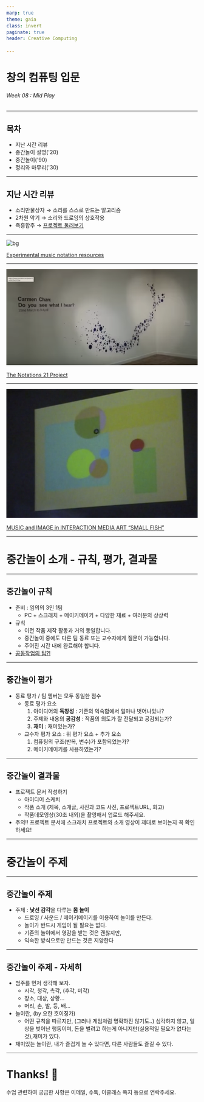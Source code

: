 ```yaml
---
marp: true
theme: gaia
class: invert
paginate: true
header: Creative Computing

---
```

<!--
_class: lead
_paginate: false
-->
# **창의 컴퓨팅 입문**
###### Week 08 : Mid Play

---
## 목차
* 지난 시간 리뷰
* 중간놀이 설명('20)
* 중간놀이('90)
* 정리와 마무리('30)

---
## 지난 시간 리뷰
* 소리만물상자 &rarr; 소리를 스스로 만드는 알고리즘
* 2차원 악기 &rarr; 소리와 드로잉의 상호작용
* 즉흥합주 &rarr; [프로젝트 둘러보기](https://docs.google.com/presentation/d/1p1kDBNFxQIijpDQqBXIXYWnGnDUCFb6OqjifMjiPeZE/edit?usp=sharing)

---
<!--
_header: ""
_footer: ""
-->
![bg](https://llllllll.co/uploads/default/original/3X/e/b/eb8e4fb9cd77a736801390dbe4aebd4fa53a2c20.jpeg)

[Experimental music notation resources](https://llllllll.co/t/experimental-music-notation-resources/149)

---
<!--
_header: ""
_footer: ""
-->
![bg](img/w08-01.png)

[The Notations 21 Project](https://www.youtube.com/watch?v=8F2Dv27CSuI)

---
<!--
_header: ""
_footer: ""
-->
![bg](img/w08-02.png)

[MUSIC and IMAGE in INTERACTION MEDIA ART “SMALL FISH”](https://vimeo.com/146218444#t=2460s)


---
<!--
_class: lead
_paginate: false
-->
# 중간놀이 소개 - 규칙, 평가, 결과물

---
## 중간놀이 규칙
* 준비 : 임의의 3인 1팀
  - PC + 스크래치 + 메이키메이키 + 다양한 재료 + 여러분의 상상력
* 규칙
  - 이전 작품 제작 활동과 거의 동일합니다.
  - 중간놀이 중에도 다른 팀 동료 또는 교수자에게 질문이 가능합니다. 
  - 주어진 시간 내에 완료해야 합니다.
* [공동작업의 팁?!](https://docs.google.com/document/d/16nxW4bGMWi_oR9xoQuDR5MHch51vg62XoeF9ojfgvdQ/edit)

---
## 중간놀이 평가
* 동료 평가 / 팀 멤버는 모두 동일한 점수
  - 동료 평가 요소
    1. 아이디어의 **독창성** : 기존의 익숙함에서 얼마나 벗어나있나?
    2. 주제와 내용의 **공감성** : 작품의 의도가 잘 전달되고 공감되는가?
    3. **재미** : 재미있는가?
  - 교수자 평가 요소 : 위 평가 요소 + 추가 요소 
    1. 컴퓨팅의 구조(반복, 변수)가 포함되었는가?
    2. 메이키메이키를 사용하였는가?

---
## 중간놀이 결과물
* 프로젝트 문서 작성하기
  - 아이디어 스케치
  - 작품 소개 (제목, 소개글, 사진과 코드 사진, 프로젝트URL, 회고) 
  - 작품데모영상(30초 내외)을 촬영해서 업로드 해주세요.
* 주의!! 프로젝트 문서에 스크래치 프로젝트와 소개 영상이 제대로 보이는지 꼭 확인하세요!

---
<!--
_class: lead
_paginate: false
-->
# 중간놀이 주제

---
## 중간놀이 주제 
* 주제 : **낯선 감각**을 다루는 **몸 놀이**
  - 드로잉 / 사운드 / 메이키메이키를 이용하여 놀이를 만든다. 
  - 놀이가 반드시 게임이 될 필요는 없다.
  - 기존의 놀이에서 영감을 받는 것은 괜찮지만,
  - 익숙한 방식으로만 만드는 것은 지양한다

---
## 중간놀이 주제 - 자세히
* 범주를 먼저 생각해 보자.
  - 시각, 청각, 촉각, (후각, 미각)
  - 장소, 대상, 상황...
  - 머리, 손, 발, 등, 배...
* 놀이란, (by 요한 호이징가)
  - 어떤 규칙을 따르지만, (그러나 게임처럼 명확하진 않기도..) 심각하지 않고, 일상을 벗어난 행동이며, 돈을 벌려고 하는게 아니지만(실용적일 필요가 없다는 것),재미가 있다.
* 재미있는 놀이란, 내가 즐겁게 놀 수 있다면, 다른 사람들도 즐길 수 있다.

---
<!--
_class: lead
_paginate: false
-->
# Thanks! 🎉 

수업 관련하여 궁금한 사항은 
이메일, 수톡, 이클래스 쪽지 등으로 연락주세요.